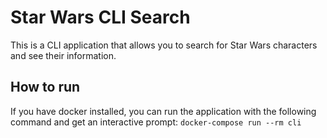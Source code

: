 #  Star Wars CLI Search

This is a CLI application that allows you to search for Star Wars characters and see their information.

## How to run

If you have docker installed, you can run the application with the following command and get an interactive prompt:
``` docker-compose run --rm cli ```

